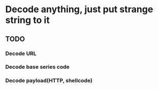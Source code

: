 # Decode anything, just put strange string to it
## TODO
### Decode URL
### Decode base series code
### Decode payload(HTTP, shellcode)
